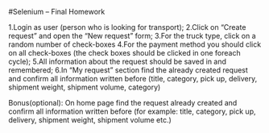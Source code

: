 #Selenium – Final Homework

1.Login as user (person who is looking for transport);
2.Click on “Create request” and open the “New request” form;
3.For the truck type, click on a random number of check-boxes
4.For the payment method you should click on all check-boxes (the check boxes should be clicked in one foreach cycle);
5.All information about the request should be saved in and remembered;
6.In “My request” section find the already created request and confirm all information written before (title, category, pick up, delivery, shipment weight, shipment volume, category)

Bonus(optional):
On home page find the request already created and confirm all information written before (for example: title, category, pick up, delivery, shipment weight, shipment volume etc.)
